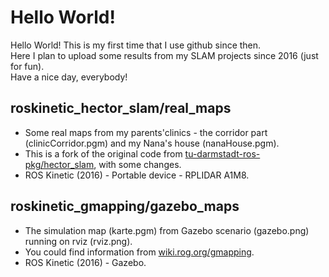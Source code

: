 # Hello World!
Hello World! This is my first time that I use github since then.<br />
Here I plan to upload some results from my SLAM projects since 2016 (just for fun).<br />
Have a nice day, everybody!<br />
## roskinetic_hector_slam/real_maps<br /> 
- Some real maps from my parents'clinics - the corridor part (clinicCorridor.pgm) and my Nana's house (nanaHouse.pgm).<br />
- This is a fork of the original code from <ins>tu-darmstadt-ros-pkg/hector_slam</ins>, with some changes.<br />
- ROS Kinetic (2016) - Portable device - RPLIDAR A1M8.
## roskinetic_gmapping/gazebo_maps<br /> 
- The simulation map (karte.pgm) from Gazebo scenario (gazebo.png) running on rviz (rviz.png).<br />
- You could find information from <ins>wiki.rog.org/gmapping</ins>.<br />
- ROS Kinetic (2016) - Gazebo.
